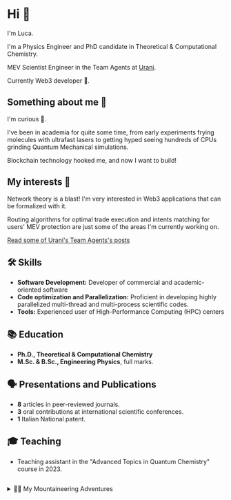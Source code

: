 # Hi 👋

I'm Luca.

I'm a Physics Engineer and PhD candidate in Theoretical & Computational Chemistry.

MEV Scientist Engineer in the Team Agents at [Urani](https://github.com/urani-trade).

Currently Web3 developer 🚀.

## Something about me 🤔

I'm curious 🙂.

I've been in academia for quite some time, from early experiments frying molecules with ultrafast lasers to getting hyped seeing hundreds of CPUs grinding Quantum Mechanical simulations. 

Blockchain technology hooked me, and now I want to build! 

## My interests 🎯

Network theory is a blast! I'm very interested in Web3 applications that can be formalized with it.

Routing algorithms for optimal trade execution and intents matching for users' MEV protection are just some of the areas I'm currently working on.

[Read some of Urani's Team Agents's posts](https://www.urani.trade/blog)


## 🛠 Skills

- **Software Development:** Developer of commercial and academic-oriented software
- **Code optimization and Parallelization:** Proficient in developing highly parallelized multi-thread and multi-process scientific codes.
- **Tools:** Experienced user of High-Performance Computing (HPC) centers

## 📚 Education

- **Ph.D., Theoretical & Computational Chemistry** 
- **M.Sc. & B.Sc., Engineering Physics**, full marks.

## 🗣️ Presentations and Publications

- **8** articles in peer-reviewed journals.
- **3** oral contributions at international scientific conferences.
- **1** Italian National patent.

## 🎓 Teaching

- Teaching assistant in the "Advanced Topics in Quantum Chemistry" course in 2023.

##

<details>
  <summary> 🧗🏼 My Mountaineering Adventures</summary>
  <br><br>
  Ok all this was quite boring..
  <br>
  Outside of my professional life, I am a passionate alpinist with more than 60 alpine climbs on record. 
  <br>
  The mountains help me put life's problems into perspective :)

<br><br>
Below are some photos I like from my climbs:
<div>
    <img src="https://github.com/luca-nik/luca/blob/main/images/IMG_20230713_192947_840.jpg" width="300", alt="On the summit of the Dent du Geant on the Mont Blanc Massif, 4013 slm">
  <div style="text-align: center;"> On the summit of the Dent du Geant 
   on the Mont Blanc Massif, 4013 slm (2023)</div>
</div>
<br><br>
<div>
    <img src="https://github.com/luca-nik/luca/blob/main/images/20240216_102812(1).jpg" width="300", alt="">
  <div style="text-align: center;">On the second pitch of the "Sword of Damocles" ice waterfall (2024)</div>
</div>
